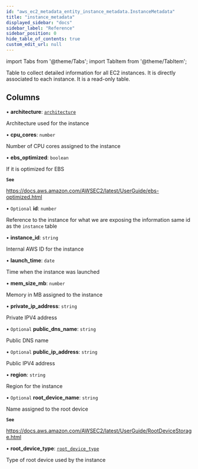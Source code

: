 ```yaml
---
id: "aws_ec2_metadata_entity_instance_metadata.InstanceMetadata"
title: "instance_metadata"
displayed_sidebar: "docs"
sidebar_label: "Reference"
sidebar_position: 0
hide_table_of_contents: true
custom_edit_url: null
---
```


import Tabs from '@theme/Tabs';
import TabItem from '@theme/TabItem';

Table to collect detailed information for all EC2 instances. It is directly
associated to each instance.
It is a read-only table.

## Columns

• **architecture**: [`architecture`](../enums/aws_ec2_metadata_entity_instance_metadata.Architecture.md)

Architecture used for the instance

• **cpu\_cores**: `number`

Number of CPU cores assigned to the instance

• **ebs\_optimized**: `boolean`

If it is optimized for EBS

**`See`**

https://docs.aws.amazon.com/AWSEC2/latest/UserGuide/ebs-optimized.html

• `Optional` **id**: `number`

Reference to the instance for what we are exposing the information
same id as the `instance` table

• **instance\_id**: `string`

Internal AWS ID for the instance

• **launch\_time**: `date`

Time when the instance was launched

• **mem\_size\_mb**: `number`

Memory in MB assigned to the instance

• **private\_ip\_address**: `string`

Private IPV4 address

• `Optional` **public\_dns\_name**: `string`

Public DNS name

• `Optional` **public\_ip\_address**: `string`

Public IPV4 address

• **region**: `string`

Region for the instance

• `Optional` **root\_device\_name**: `string`

Name assigned to the root device

**`See`**

https://docs.aws.amazon.com/AWSEC2/latest/UserGuide/RootDeviceStorage.html

• **root\_device\_type**: [`root_device_type`](../enums/aws_ec2_metadata_entity_instance_metadata.RootDeviceType.md)

Type of root device used by the instance
